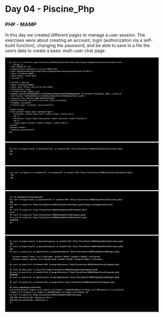# Day 04 - Piscine_Php

### PHP - MAMP

In this day we created different pages to manage a user session. The exercises were about creating an account, login (authorization via a self-build function), changing the password, and be able to save in a file the users data to create a basic multi-user chat page.

<img src="../resources/images/session.png" width="500">
<img src="../resources/images/create.png" width="500">
<img src="../resources/images/modif.png" width="500">
<img src="../resources/images/auth.png" width="500">
<img src="../resources/images/chat.png" width="500">
